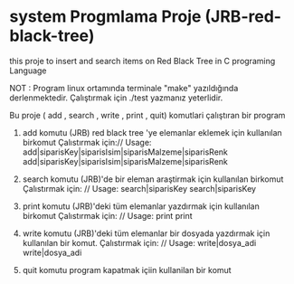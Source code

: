 
# system Progmlama Proje (JRB-red-black-tree) 
this proje to insert and search items on Red Black Tree in C programing Language

NOT : Program linux ortamında terminale "make" yazıldığında derlenmektedir. 
Çalıştırmak için ./test yazmanız yeterlidir.

Bu proje ( add , search , write , print , quit) komutlari çalıştıran bir program 

1) add komutu (JRB) red black tree 'ye elemanlar eklemek için kullanılan birkomut
Çalıstırmak için://  Usage: add|siparisKey|siparisIsim|siparisMalzeme|siparisRenk
    add|siparisKey|siparisIsim|siparisMalzeme|siparisRenk

2) search komutu (JRB)'de bir eleman araştirmak için kullanılan birkomut
Çalıstırmak için:   //  Usage:  search|siparisKey
    search|siparisKey

3) print komutu (JRB)'deki tüm elemanlar yazdırmak için kullanılan birkomut
Çalıstırmak için:  //  Usage: print
    print

4) write komutu (JRB)'deki tüm elemanlar bir dosyada yazdırmak için kullanılan bir       komut.
Çalıstırmak için:  //  Usage: write|dosya_adi
  write|dosya_adi

5) quit komutu program kapatmak içiin kullanilan bir komut
